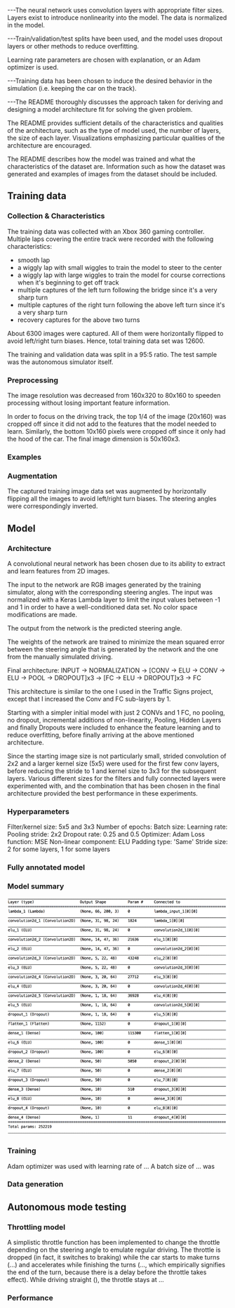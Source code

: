 ---The neural network uses convolution layers with appropriate filter sizes. Layers exist to introduce nonlinearity into the model. The data is normalized in the model.

---Train/validation/test splits have been used, and the model uses dropout layers or other methods to reduce overfitting.

Learning rate parameters are chosen with explanation, or an Adam optimizer is used.

---Training data has been chosen to induce the desired behavior in the simulation (i.e. keeping the car on the track).

---The README thoroughly discusses the approach taken for deriving and designing a model architecture fit for solving the given problem.

The README provides sufficient details of the characteristics and qualities of the architecture, such as the type of model used, the number of layers, the size of each layer. Visualizations emphasizing particular qualities of the architecture are encouraged.

The README describes how the model was trained and what the characteristics of the dataset are. Information such as how the dataset was generated and examples of images from the dataset should be included.



## Training data
### Collection & Characteristics

The training data was collected with an Xbox 360 gaming controller. Multiple laps covering the entire track were recorded with the following characteristics:
- smooth lap
- a wiggly lap with small wiggles to train the model to steer to the center
- a wiggly lap with large wiggles to train the model for course corrections when it's beginning to get off track
- multiple captures of the left turn following the bridge since it's a very sharp turn 
- multiple captures of the right turn following the above left turn since it's a very sharp turn
- recovery captures for the above two turns 

About 6300 images were captured. All of them were horizontally flipped to avoid left/right turn biases. Hence, total training data set was 12600.

The training and validation data was split in a 95:5 ratio. The test sample was the autonomous simulator itself. 

### Preprocessing

The image resolution was decreased from 160x320 to 80x160 to speeden processing without losing important feature information. 

In order to focus on the driving track, the top 1/4 of the image (20x160) was cropped off since it did not add to the features that the model needed to learn. Similarly, the bottom 10x160 pixels were cropped off since it only had the hood of the car. The final image dimension is 50x160x3. 

### Examples

### Augmentation

The captured training image data set was augmented by horizontally flipping all the images to avoid left/right turn biases. The steering angles were correspondingly inverted. 

## Model
### Architecture

A convolutional neural network has been chosen due to its ability to extract and learn features from 2D images.

The input to the network are RGB images generated by the training simulator, along with the corresponding steering angles. The input was normalized with a Keras Lambda layer to limit the input values between -1 and 1 in order to have a well-conditioned data set. No color space modifications are made.

The output from the network is the predicted steering angle. 

The weights of the network are trained to minimize the mean squared error between the steering angle that is generated by the network and the one from the manually simulated driving.

Final architecture:
INPUT -> NORMALIZATION -> [CONV -> ELU -> CONV -> ELU -> POOL -> DROPOUT]x3 -> [FC -> ELU -> DROPOUT]x3 -> FC

This architecture is similar to the one I used in the Traffic Signs project, except that I increased the Conv and FC sub-layers by 1.

Starting with a simpler initial model with just 2 CONVs and 1 FC, no pooling, no dropout, incremental additions of non-linearity, Pooling, Hidden Layers and finally Dropouts were included to enhance the feature learning and to reduce overfitting, before finally arriving at the above mentioned architecture.

Since the starting image size is not particularly small, strided convolution of 2x2 and a larger kernel size (5x5) were used for the first few conv layers, before reducing the stride to 1 and kernel size to 3x3 for the subsequent layers. Various different sizes for the filters and fully connected layers were experimented with, and the combination that has been chosen in the final architecture provided the best performance in these experiments. 

### Hyperparameters

Filter/kernel size: 5x5 and 3x3
Number of epochs:
Batch size:
Learning rate:
Pooling stride: 2x2
Dropout rate: 0.25 and 0.5
Optimizer: Adam
Loss function: MSE
Non-linear component: ELU
Padding type: 'Same'
Stride size: 2 for some layers, 1 for some layers

### Fully annotated model

### Model summary

![Model summary](model_summary.png)

### Training

Adam optimizer was used with learning rate of ... A batch size of ... was 

### Data generation

## Autonomous mode testing
### Throttling model

A simplistic throttle function has been implemented to change the throttle depending on the steering angle to emulate regular driving. The throttle is dropped (in fact, it switches to braking) while the car starts to make turns (...) and accelerates while finishing the turns (..., which empirically signifies the end of the turn, because there is a delay before the throttle takes effect). While driving straight (), the throttle stays at ...

### Performance


